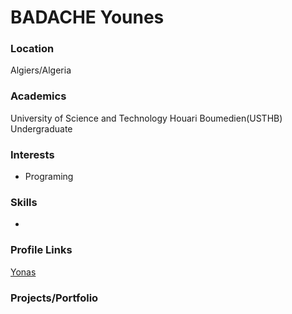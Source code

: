 # BADACHE Younes

### Location
Algiers/Algeria

### Academics
University of Science and Technology Houari Boumedien(USTHB) Undergraduate

### Interests
* Programing

### Skills
* 

### Profile Links
[Yonas](https://github.com/YuYuna)

### Projects/Portfolio
